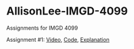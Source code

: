 # AllisonLee-IMGD-4099
Assignments for IMGD 4099

Assignment #1: [Video](https://www.youtube.com/watch?v=noy9z1E-x9I), [Code](https://github.com/AllisMay20/AllisonLee-IMGD-4099/blob/main/Assignment%20One%20Code), [Explanation](https://github.com/AllisMay20/AllisonLee-IMGD-4099/blob/main/Assignment%20One%20Write-Up)
